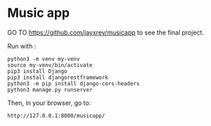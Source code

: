 # Music app

GO TO https://github.com/jayxrey/musicapp to see the final project.

Run with :

```shell
python3 -m venv my-venv
source my-venv/bin/activate
pip3 install Django
pip3 install djangorestframework
python3 -m pip install django-cors-headers
python3 manage.py runserver
```
Then, in your browser, go to:

```url
http://127.0.0.1:8000/musicapp/
```
